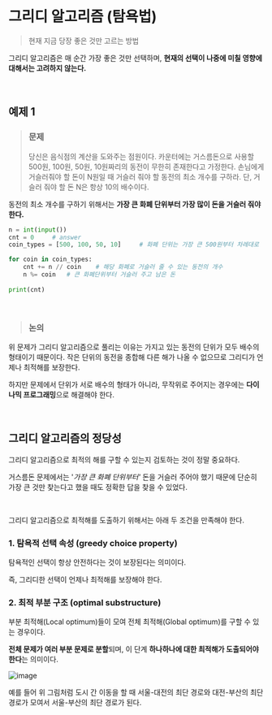 # 그리디 알고리즘 (탐욕법)

> 현재 지금 당장 좋은 것만 고르는 방법

그리디 알고리즘은 매 순간 가장 좋은 것만 선택하며, **현재의 선택이 나중에 미칠 영향에 대해서는 고려하지 않는다.**

&nbsp;

## 예제 1

> ### 문제
>
> 당신은 음식점의 계산을 도와주는 점원이다. 카운터에는 거스름돈으로 사용할 500원, 100원, 50원, 10원짜리의 동전이 무한히 존재한다고 가정한다. 손님에게 거슬러줘야 할 돈이 N원일 때 거슬러 줘야 할 동전의 최소 개수를 구하라. 단, 거슬러 줘야 할 돈 N은 항상 10의 배수이다.

동전의 최소 개수를 구하기 위해서는 **가장 큰 화폐 단위부터 가장 많이 돈을 거슬러 줘야 한다.**

```python
n = int(input())
cnt = 0		# answer
coin_types = [500, 100, 50, 10]		# 화폐 단위는 가장 큰 500원부터 차례대로

for coin in coin_types:
    cnt += n // coin	# 해당 화폐로 거슬러 줄 수 있는 동전의 개수
    n %= coin	# 큰 화폐단위부터 거슬러 주고 남은 돈
   
print(cnt)
```

&nbsp;

> ### 논의

위 문제가 그리디 알고리즘으로 풀리는 이유는 가지고 있는 동전의 단위가 모두 배수의 형태이기 때문이다. 작은 단위의 동전을 종합해 다른 해가 나올 수 없으므로 그리디가 언제나 최적해를 보장한다.

하지만 문제에서 단위가 서로 배수의 형태가 아니라, 무작위로 주어지는 경우에는 **다이나믹 프로그래밍**으로 해결해야 한다.

&nbsp;

## 그리디 알고리즘의 정당성

그리디 알고리즘으로 최적의 해를 구할 수 있는지 검토하는 것이 정말 중요하다.

거스름돈 문제에서는 '*가장 큰 화폐 단위부터'* 돈을 거슬러 주어야 했기 때문에 단순히 가장 큰 것만 찾는다고 했을 때도 정확한 답을 찾을 수 있었다.

&nbsp;

그리디 알고리즘으로 최적해를 도출하기 위해서는 아래 두 조건을 만족해야 한다.

### 1. 탐욕적 선택 속성 (greedy choice property)

탐욕적인 선택이 항상 안전하다는 것이 보장된다는 의미이다.

즉, 그리디한 선택이 언제나 최적해를 보장해야 한다.

### 2. 최적 부분 구조 (optimal substructure)

부분 최적해(Local optimum)들이 모여 전체 최적해(Global optimum)를 구할 수 있는 경우이다.

**전체 문제가 여러 부분 문제로 분할**되며, 이 단계 **하나하나에 대한 최적해가 도출되어야 한다**는 의미이다.

![image](https://user-images.githubusercontent.com/97274144/228278305-7f0cc887-f930-42bd-9dbd-51d5521cb723.png)

예를 들어 위 그림처럼 도시 간 이동을 할 때  서울-대전의 최단 경로와 대전-부산의 최단 경로가 모여서 서울-부산의 최단 경로가 된다.